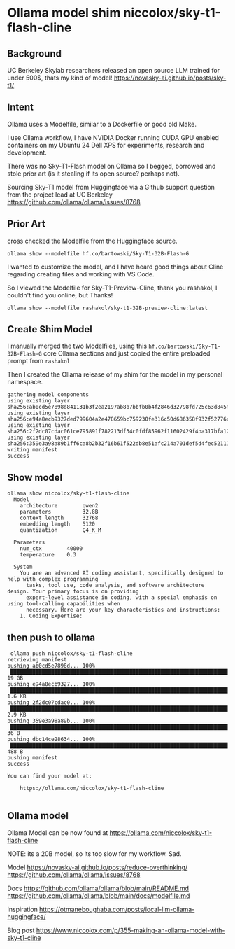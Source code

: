 # Ollama model shim niccolox/sky-t1-flash-cline

## Background

UC Berkeley Skylab researchers released an open source LLM trained for under 500$, thats my kind of model! https://novasky-ai.github.io/posts/sky-t1/

## Intent

Ollama uses a Modelfile, similar to a Dockerfile or good old Make. 

I use Ollama workflow, I have NVIDIA Docker running CUDA GPU enabled containers on my Ubuntu 24 Dell XPS for experiments, research and development. 

There was no Sky-T1-Flash model on Ollama so I begged, borrowed and stole prior art (is it stealing if its open source? perhaps not).

Sourcing Sky-T1 model from Huggingface via a Github support question from the project lead at UC Berkeley https://github.com/ollama/ollama/issues/8768

## Prior Art

cross checked the Modelfile from the Huggingface source. 

```ollama show --modelfile hf.co/bartowski/Sky-T1-32B-Flash-G```

I wanted to customize the model, and I have heard good things about Cline regarding creating files and working with VS Code. 

So I viewed the Modelfile for Sky-T1-Preview-Cline, thank you rashakol, I couldn't find you online, but Thanks! 

```ollama show --modelfile rashakol/sky-t1-32B-preview-cline:latest```

## Create Shim Model

I manually merged the two Modelfiles, using this ```hf.co/bartowski/Sky-T1-32B-Flash-G``` core Ollama sections and just copied the entire preloaded prompt from ```rashakol```

Then I created the Ollama release of my shim for the model in my personal namespace.

```ollama create niccolox/sky-t1-flash-cline -f Modelfile
gathering model components 
using existing layer sha256:ab0cd5e7898d841131b3f2ea2197ab8b7bbfb0b4f2846d32798fd725c63d845f 
using existing layer sha256:e94a8ecb9327ded799604a2e478659bc759230fe316c50d686358f932f52776c 
using existing layer sha256:2f2dc07cdac061ce795891f782213df34c0fdf85962f11602429f4ba317bfa12 
using existing layer sha256:359e3a98a89b1ff6ca8b2b32f16b61f522db8e51afc214a701def5d4fec52111 
writing manifest 
success 
```


## Show model

```
ollama show niccolox/sky-t1-flash-cline
  Model
    architecture        qwen2     
    parameters          32.8B     
    context length      32768     
    embedding length    5120      
    quantization        Q4_K_M    

  Parameters
    num_ctx        40000    
    temperature    0.3      

  System
    You are an advanced AI coding assistant, specifically designed to help with complex programming         
      tasks, tool use, code analysis, and software architecture design. Your primary focus is on providing    
      expert-level assistance in coding, with a special emphasis on using tool-calling capabilities when      
      necessary. Here are your key characteristics and instructions:                                          
    1. Coding Expertise:                                                                                    

```


## then push to ollama

```
 ollama push niccolox/sky-t1-flash-cline
retrieving manifest 
pushing ab0cd5e7898d... 100% ▕███████████████████████████████████████████████████████████████████████████████████▏  19 GB                         
pushing e94a8ecb9327... 100% ▕███████████████████████████████████████████████████████████████████████████████████▏ 1.6 KB                         
pushing 2f2dc07cdac0... 100% ▕███████████████████████████████████████████████████████████████████████████████████▏ 2.9 KB                         
pushing 359e3a98a89b... 100% ▕███████████████████████████████████████████████████████████████████████████████████▏   36 B                         
pushing dbc14ce28634... 100% ▕███████████████████████████████████████████████████████████████████████████████████▏  488 B                         
pushing manifest 
success 

You can find your model at:

	https://ollama.com/niccolox/sky-t1-flash-cline


```

## Ollama model

Ollama Model can be now found at https://ollama.com/niccolox/sky-t1-flash-cline

NOTE: its a 20B model, so its too slow for my workflow. Sad. 


Model 
https://novasky-ai.github.io/posts/reduce-overthinking/
https://github.com/ollama/ollama/issues/8768

Docs
https://github.com/ollama/ollama/blob/main/README.md
https://github.com/ollama/ollama/blob/main/docs/modelfile.md


Inspiration
https://otmaneboughaba.com/posts/local-llm-ollama-huggingface/

Blog post
https://www.niccolox.com/p/355-making-an-ollama-model-with-sky-t1-cline
